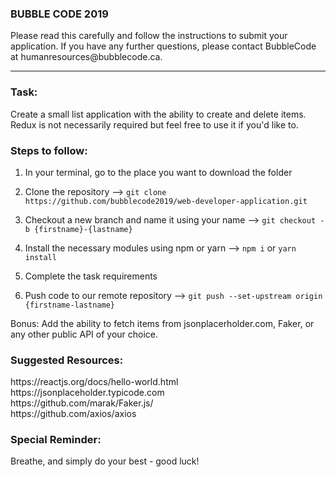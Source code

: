 <h3>BUBBLE CODE 2019</h3>
Please read this carefully and follow the instructions to submit your application.
If you have any further questions, please contact BubbleCode at humanresources@bubblecode.ca.

<hr />

<h3>Task:</h3>
Create a small list application with the ability to create and delete items. <br />
Redux is not necessarily required but feel free to use it if you'd like to.

<h3>Steps to follow:</h3>

1. In your terminal, go to the place you want to download the folder

2. Clone the repository --> `git clone https://github.com/bubblecode2019/web-developer-application.git`

3. Checkout a new branch and name it using your name --> `git checkout -b {firstname}-{lastname}`

4. Install the necessary modules using npm or yarn --> `npm i` or `yarn install`

5. Complete the task requirements

6. Push code to our remote repository --> `git push --set-upstream origin {firstname-lastname}`

Bonus:
Add the ability to fetch items from jsonplacerholder.com, Faker, or any other public API of your choice.

<h3>Suggested Resources:</h3>
https://reactjs.org/docs/hello-world.html <br />
https://jsonplaceholder.typicode.com <br />
https://github.com/marak/Faker.js/ <br />
https://github.com/axios/axios <br />

<h3>Special Reminder:</h3>
Breathe, and simply do your best - good luck!
